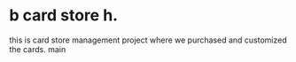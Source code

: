 b
card store h.
=======
this is card store management project where we purchased and customized the cards.
main
